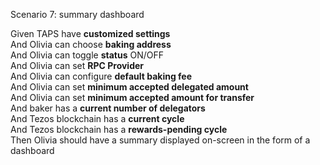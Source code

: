 Scenario 7: summary dashboard

Given TAPS have **customized settings**  
And Olivia can choose **baking address**  
And Olivia can toggle **status** ON/OFF  
And Olivia can set **RPC Provider**  
And Olivia can configure **default baking fee**   
And Olivia can set **minimum accepted delegated amount**  
And Olivia can set **minimum accepted amount for transfer**  
And baker has a **current number of delegators**  
And Tezos blockchain has a **current cycle**  
And Tezos blockchain has a **rewards-pending cycle**  
Then Olivia should have a summary displayed on-screen in the form of a dashboard  
